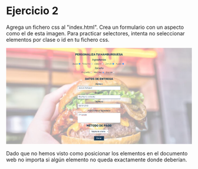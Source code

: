 # Ejercicio 2

Agrega un fichero css al "index.html". Crea un formulario con un aspecto como el de esta imagen. Para practicar selectores, intenta no seleccionar elementos por clase o id en tu fichero css.

![Aspecto formulario](./formulario.png)

Dado que no hemos visto como posicionar los elementos en el documento web no importa si algún elemento no queda exactamente donde deberían.